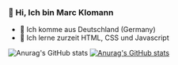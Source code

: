 ### 👋 Hi, Ich bin Marc Klomann
- 📍 Ich komme aus Deutschland (Germany)
- 🌱 Ich lerne zurzeit HTML, CSS und Javascript


![Anurag's GitHub stats](https://github-readme-stats.vercel.app/api?username=Tigerauge&show_icons=true&theme=dark)
[![Anurag's GitHub stats](https://github-readme-stats.vercel.app/api?username=Tigerauge&show_icons=true&theme=dark)](https://github.com/Tigerauge)

<!---
SpeastTV/SpeastTV is a ✨ special ✨ repository because its `README.md` (this file) appears on your GitHub profile.
You can click the Preview link to take a look at your changes.
--->
